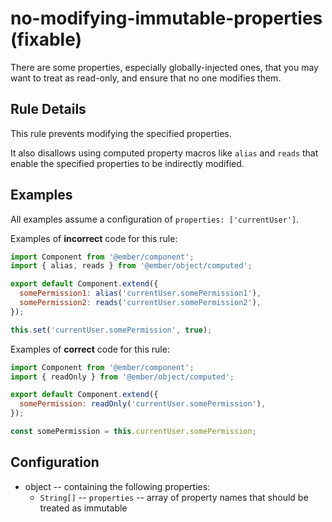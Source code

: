 # no-modifying-immutable-properties (fixable)

There are some properties, especially globally-injected ones, that you may want to treat as read-only, and ensure that no one modifies them.

## Rule Details

This rule prevents modifying the specified properties.

It also disallows using computed property macros like `alias` and `reads` that enable the specified properties to be indirectly modified.

## Examples

All examples assume a configuration of `properties: ['currentUser']`.

Examples of **incorrect** code for this rule:

```js
import Component from '@ember/component';
import { alias, reads } from '@ember/object/computed';

export default Component.extend({
  somePermission1: alias('currentUser.somePermission1'),
  somePermission2: reads('currentUser.somePermission2'),
});
```

```js
this.set('currentUser.somePermission', true);
```

Examples of **correct** code for this rule:

```js
import Component from '@ember/component';
import { readOnly } from '@ember/object/computed';

export default Component.extend({
  somePermission: readOnly('currentUser.somePermission'),
});
```

```js
const somePermission = this.currentUser.somePermission;
```

## Configuration

* object -- containing the following properties:
  * `String[]` -- `properties` -- array of property names that should be treated as immutable
